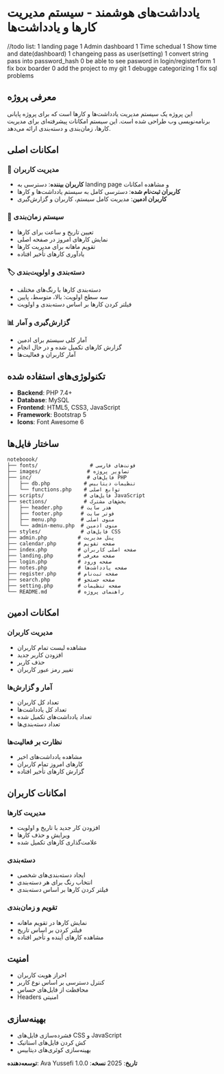 # یادداشت‌های هوشمند - سیستم مدیریت کارها و یادداشت‌ها

//todo list:
1 landing page
1 Admin dashboard
1 Time schedual
1 Show time and date(dashboard)
1 changeing pass as user(setting)
1 convert string pass into password_hash
0 be able to see pasword in login/registerform
1 fix box boarder
0 add the project to my git
1 debugge categorizing
1 fix sql problems

## معرفی پروژه

این پروژه یک سیستم مدیریت یادداشت‌ها و کارها است که برای پروژه پایانی برنامه‌نویسی وب طراحی شده است. این سیستم امکانات پیشرفته‌ای برای مدیریت کارها، زمان‌بندی و دسته‌بندی ارائه می‌دهد.

## امکانات اصلی

### 👥 مدیریت کاربران

- **کاربران بیننده**: دسترسی به landing page و مشاهده امکانات
- **کاربران ثبت‌نام شده**: دسترسی کامل به سیستم یادداشت‌ها و کارها
- **کاربران ادمین**: مدیریت کامل سیستم، کاربران و گزارش‌گیری

### 📅 سیستم زمان‌بندی

- تعیین تاریخ و ساعت برای کارها
- نمایش کارهای امروز در صفحه اصلی
- تقویم ماهانه برای مدیریت کارها
- یادآوری کارهای تأخیر افتاده

### 🏷️ دسته‌بندی و اولویت‌بندی

- دسته‌بندی کارها با رنگ‌های مختلف
- سه سطح اولویت: بالا، متوسط، پایین
- فیلتر کردن کارها بر اساس دسته‌بندی و اولویت

### 📊 گزارش‌گیری و آمار

- آمار کلی سیستم برای ادمین
- گزارش کارهای تکمیل شده و در حال انجام
- آمار کاربران و فعالیت‌ها

## تکنولوژی‌های استفاده شده

- **Backend**: PHP 7.4+
- **Database**: MySQL
- **Frontend**: HTML5, CSS3, JavaScript
- **Framework**: Bootstrap 5
- **Icons**: Font Awesome 6

## ساختار فایل‌ها

```
noteboook/
├── fonts/                 # فونت‌های فارسی
├── images/               # تصاویر پروژه
├── inc/                  # فایل‌های PHP
│   ├── db.php           # تنظیمات دیتابیس
│   └── functions.php    # توابع اصلی
├── scripts/             # فایل‌های JavaScript
├── sections/            # بخش‌های مشترک
│   ├── header.php      # هدر سایت
│   ├── footer.php      # فوتر سایت
│   ├── menu.php        # منوی اصلی
│   └── admin-menu.php  # منوی ادمین
├── styles/             # فایل‌های CSS
├── admin.php          # پنل مدیریت
├── calendar.php       # صفحه تقویم
├── index.php          # صفحه اصلی کاربران
├── landing.php        # صفحه معرفی
├── login.php          # صفحه ورود
├── notes.php          # صفحه یادداشت‌ها
├── register.php       # صفحه ثبت‌نام
├── search.php         # صفحه جستجو
├── setting.php        # صفحه تنظیمات
└── README.md          # راهنمای پروژه
```

## امکانات ادمین

### مدیریت کاربران

- مشاهده لیست تمام کاربران
- افزودن کاربر جدید
- حذف کاربر
- تغییر رمز عبور کاربران

### آمار و گزارش‌ها

- تعداد کل کاربران
- تعداد کل یادداشت‌ها
- تعداد یادداشت‌های تکمیل شده
- تعداد دسته‌بندی‌ها

### نظارت بر فعالیت‌ها

- مشاهده یادداشت‌های اخیر
- کارهای امروز تمام کاربران
- گزارش کارهای تأخیر افتاده

## امکانات کاربران

### مدیریت کارها

- افزودن کار جدید با تاریخ و اولویت
- ویرایش و حذف کارها
- علامت‌گذاری کارهای تکمیل شده

### دسته‌بندی

- ایجاد دسته‌بندی‌های شخصی
- انتخاب رنگ برای هر دسته‌بندی
- فیلتر کردن کارها بر اساس دسته‌بندی

### تقویم و زمان‌بندی

- نمایش کارها در تقویم ماهانه
- فیلتر کردن بر اساس تاریخ
- مشاهده کارهای آینده و تأخیر افتاده

## امنیت

- احراز هویت کاربران
- کنترل دسترسی بر اساس نوع کاربر
- محافظت از فایل‌های حساس
- Headers امنیتی

## بهینه‌سازی

- فشرده‌سازی فایل‌های CSS و JavaScript
- کش کردن فایل‌های استاتیک
- بهینه‌سازی کوئری‌های دیتابیس

**توسعه‌دهنده**: Ava Yussefi
**تاریخ**: 2025
**نسخه**: 1.0.0
